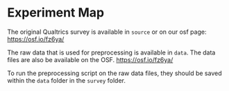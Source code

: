 # Experiment Map

The original Qualtrics survey is available in `source` or on our osf page: https://osf.io/fz6ya/

The raw data that is used for preprocessing is available in `data`. The data 
files are also be available on the OSF. https://osf.io/fz6ya/

To run the preprocessing script on the raw data files, they should be saved within the `data` folder in the `survey` folder.



